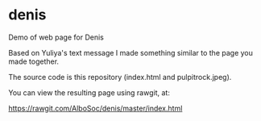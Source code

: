 # denis
Demo of web page for Denis

Based on Yuliya's text message I made something similar
to the page you made together.

The source code is this repository (index.html and pulpitrock.jpeg).

You can view the resulting page using rawgit, at:

https://rawgit.com/AlboSoc/denis/master/index.html

